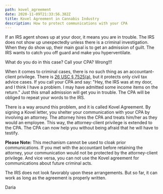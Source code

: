 ```yaml
---
path: kovel_agreement
date: 2020-11-09T21:33:56.382Z
title: Kovel Agreement in Cannabis Industry
description: How to protect communications with your CPA
---
```

If an IRS agent shows up at your door, it means you are in trouble. The IRS does not show up unexpectedly unless there is a criminal investigation. When they do show up, their main goal is to get an admission of guilt. The IRS wants to catch you off guard and make you hyperventilate.

What do you do in this case? Call your CPA? Wrong!!!

When it comes to criminal cases, there is no such thing as an accountant-client privilege. There is [26 USC § 7525(a)](https://www.law.cornell.edu/uscode/text/26/7525), but it protects only civil tax advice cases. If you call your CPA and say: "Hey, the IRS was at my door, and I think I have a problem. I may have admitted some income items on the return." Just this small admission will get you in trouble. The CPA will be obliged to repeat your words to the IRS.

There is a way around this problem, and it is called Kovel Agreement. By signing a Kovel letter, you shelter your communication with your CPA by involving an attorney. The attorney hires the CPA and treats him/her as they would an employee. This way, the attorney-client privilege is extended to the CPA. The CPA can now help you without being afraid that he will have to testify.

**Please Note:** This mechanism cannot be used to cloak prior communications. If you met with the accountant before retaining the attorney, your communication would not be protected by the attorney-client privilege. And vice versa, you can not use the Kovel agreement for communications about future criminal acts.

The IRS does not look favorably upon these arrangements. But so far, it can work as long as the agreement is properly written.



Daria